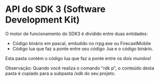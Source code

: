# API do SDK 3 (Software Development Kit)

O motor de funcionamento do SDK3 é dividido entre duas entidades:

- Código binário em pascal, embutido no rrpg.exe ou FirecastMobile
- Código lua que faz a ponte entre seu código .lua e o código binário.

Esta pasta contém o código lua que faz a ponte entre os dois mundos!

Observação: Quando você realiza o comando "rdk p", o conteúdo desta pasta é copiado para a subpasta /sdk do seu projeto.